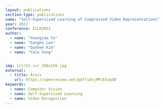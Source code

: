 ```yaml
---
layout: publications
section-type: publications
name: "Self-Supervised Learning of Compressed Video Representations"
year: 2021
conference: ICLR2021
author:
  - name: "Youngjae Yu"
  - name: "Sangho Lee"
  - name: "Gunhee Kim"
  - name: "Yale Song"


img: iclr21-cvr_300x150.jpg
external:
  - title: Arxiv
    url: https://openreview.net/pdf?id=jMPcEkJpdD
keywords:
  - name: Computer Vision
  - name: Self-Supervised Learning
  - name: Video Recognition
---
```



